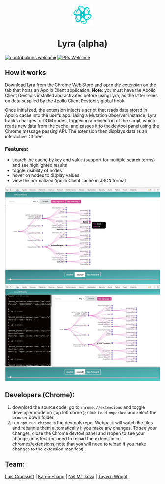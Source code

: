 <p align="center">
  <img width="70" src="src/assets/lyra_chrome_logo_med.png">
  <h1 align="center">Lyra (alpha) </h1>
</p>

[![contributions welcome](https://img.shields.io/badge/contributions-welcome-brightgreen.svg?style=flat)](https://github.com/Lyra-Technologies/lyra/issues)
[![PRs Welcome](https://img.shields.io/badge/PRs-welcome-brightgreen.svg?style=flat-square)](https://github.com/Lyra-Technologies/lyra/pulls)

<h2>How it works</h2>

Download Lyra from the Chrome Web Store and open the extension on the tab that hosts an Apollo Client application. **Note**: you must have the Apollo Client Devtools installed and activated before using Lyra, as the latter relies on data supplied by the Apollo Client Devtool’s global hook.

Once initialized, the extension injects a script that reads data stored in Apollo cache into the user’s app. Using a Mutation Observer instance, Lyra tracks changes to DOM nodes, triggering a reinjection of the script, which reads new data from the cache, and passes it to the devtool panel using the Chrome message passing API. The extension then displays data as an interactive D3 tree.

<h3>Features:</h3>

- search the cache by key and value (support for multiple search terms) and see highlighted results
- toggle visibility of nodes
- hover on nodes to display values
- view the normalized Apollo Client cache in JSON format

<div align="center">
<img width="600" src="src/assets/search.png">
<br>
<img width="600" src="src/assets/json_view.png">
</div>

<h2>Developers (Chrome):</h2>

1. download the source code, go to `chrome://extensions` and toggle developer mode on (top left corner); click `Load unpacked` and select the `browser` down folder.
2. run `npm run chrome` in the devtools repo. Webpack will watch the files and rebundle them automatically if you make any changes. To see your changes, close the Chrome devtool panel and reopen to see your changes in effect (no need to reload the extension in chrome://extensions, note that you will need to reload if you make changes to the extension manifest).

<h2>Team:</h2>
<a href="https://github.com/luijocroussett">Luis Croussett</a> | 
<a href="https://github.com/kirabird">Karen Huang</a> | 
<a href="https://github.com/gmal1">Nel Malikova</a> | 
<a href="https://github.com/tayvon">Tayvon Wright</a>
